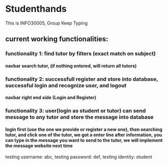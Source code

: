 # Studenthands
This is INFO30005, Group Keep Typing
## current working functionalities:

### functionality 1: find tutor by filters (exact match on subject)
#### navbar search tutor, (if nothing entered, will return all tutors)

### functionality 2: successfull register and store into database, successful login and recognize user, and logout
#### navbar right end side (Login and Register)

### functionality 3: user(login as student or tutor) can send message to any tutor and store the message into database 
#### login first (use the one we provide or register a new one), then searching tutor, and click one of the tutor, we got a enter line after information, you can type in the message you want to send to the tutor, we will implement the message website next time

testing username: abc,
testing password: def,
testing identity: student
